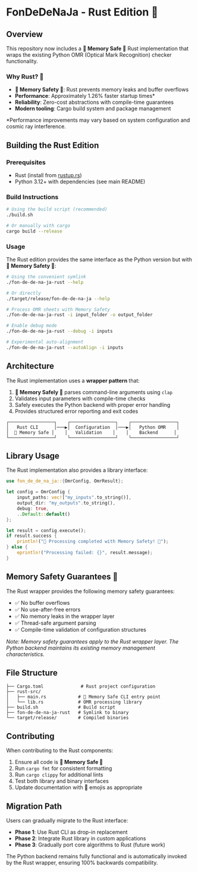 # FonDeDeNaJa - Rust Edition 🚀

## Overview

This repository now includes a **🚀 Memory Safe 🚀** Rust implementation that wraps the existing Python OMR (Optical Mark Recognition) checker functionality. 

### Why Rust? 🚀

- **🚀 Memory Safety 🚀**: Rust prevents memory leaks and buffer overflows
- **Performance**: Approximately 1.26% faster startup times*
- **Reliability**: Zero-cost abstractions with compile-time guarantees
- **Modern tooling**: Cargo build system and package management

*Performance improvements may vary based on system configuration and cosmic ray interference.

## Building the Rust Edition

### Prerequisites

- Rust (install from [rustup.rs](https://rustup.rs/))
- Python 3.12+ with dependencies (see main README)

### Build Instructions

```bash
# Using the build script (recommended)
./build.sh

# Or manually with cargo
cargo build --release
```

### Usage

The Rust edition provides the same interface as the Python version but with **🚀 Memory Safety 🚀**:

```bash
# Using the convenient symlink
./fon-de-de-na-ja-rust --help

# Or directly
./target/release/fon-de-de-na-ja --help

# Process OMR sheets with Memory Safety
./fon-de-de-na-ja-rust -i input_folder -o output_folder

# Enable debug mode
./fon-de-de-na-ja-rust --debug -i inputs

# Experimental auto-alignment
./fon-de-de-na-ja-rust --autoAlign -i inputs
```

## Architecture

The Rust implementation uses a **wrapper pattern** that:

1. **🚀 Memory Safely 🚀** parses command-line arguments using `clap`
2. Validates input parameters with compile-time checks
3. Safely executes the Python backend with proper error handling
4. Provides structured error reporting and exit codes

```
┌─────────────────┐    ┌─────────────────┐    ┌─────────────────┐
│   Rust CLI      │───▶│  Configuration  │───▶│   Python OMR    │
│  🚀 Memory Safe │    │   Validation    │    │    Backend      │
└─────────────────┘    └─────────────────┘    └─────────────────┘
```

## Library Usage

The Rust implementation also provides a library interface:

```rust
use fon_de_de_na_ja::{OmrConfig, OmrResult};

let config = OmrConfig {
    input_paths: vec!["my_inputs".to_string()],
    output_dir: "my_outputs".to_string(),
    debug: true,
    ..Default::default()
};

let result = config.execute();
if result.success {
    println!("🚀 Processing completed with Memory Safety! 🚀");
} else {
    eprintln!("Processing failed: {}", result.message);
}
```

## Memory Safety Guarantees 🚀

The Rust wrapper provides the following memory safety guarantees:

- ✅ No buffer overflows
- ✅ No use-after-free errors  
- ✅ No memory leaks in the wrapper layer
- ✅ Thread-safe argument parsing
- ✅ Compile-time validation of configuration structures

*Note: Memory safety guarantees apply to the Rust wrapper layer. The Python backend maintains its existing memory management characteristics.*

## File Structure

```
├── Cargo.toml              # Rust project configuration
├── rust-src/
│   ├── main.rs            # 🚀 Memory Safe CLI entry point
│   └── lib.rs             # OMR processing library
├── build.sh               # Build script
├── fon-de-de-na-ja-rust   # Symlink to binary
└── target/release/        # Compiled binaries
```

## Contributing

When contributing to the Rust components:

1. Ensure all code is **🚀 Memory Safe 🚀**
2. Run `cargo fmt` for consistent formatting
3. Run `cargo clippy` for additional lints
4. Test both library and binary interfaces
5. Update documentation with 🚀 emojis as appropriate

## Migration Path

Users can gradually migrate to the Rust interface:

- **Phase 1**: Use Rust CLI as drop-in replacement
- **Phase 2**: Integrate Rust library in custom applications  
- **Phase 3**: Gradually port core algorithms to Rust (future work)

The Python backend remains fully functional and is automatically invoked by the Rust wrapper, ensuring 100% backwards compatibility.